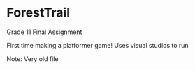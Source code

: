 # ForestTrail
Grade 11 Final Assignment

First time making a platformer game! Uses visual studios to run

Note: Very old file
